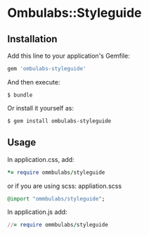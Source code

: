 # Ombulabs::Styleguide

## Installation

Add this line to your application's Gemfile:

```ruby
gem 'ombulabs-styleguide'
```

And then execute:

    $ bundle

Or install it yourself as:

    $ gem install ombulabs-styleguide

## Usage

In application.css, add:

```ruby
*= require ommbulabs/styleguide
```

or if you are using scss: appliation.scss

```ruby
@import "ommbulabs/styleguide";
```

In application.js add:
```ruby
//= require ommbulabs/styleguide
```


